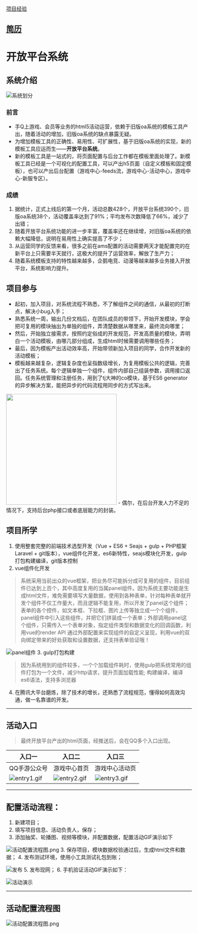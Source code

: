 [项目经验](https://github.com/MrQingchun/lpy/blob/master/README.md)

[简历](https://github.com/MrQingchun/lpy/blob/master/简历.md)
---
# 开放平台系统
## 系统介绍
![系统划分](./public/img/system.png)
### 前言
- 手Q上游戏、会员等业务的html5活动运营，依赖于旧版oa系统的模板工具产出，随着活动的增加，旧版oa系统的缺点暴露无疑。
- 为增加模板工具的正确性、易用性、可扩展性，基于旧版oa系统的实现，新的模板工具应运而生——**开放平台系统**。
- 新的模板工具是一站式的，将页面配置与后台工作都在模板里面处理了。新模板工具已经是一个可视化的配置工具，可以产出h5页面（自定义模板和固定模板），也可以产出后台配置（游戏中心-feeds流，游戏中心-活动中心，游戏中心-新服专区）。
### 成绩
1. 据统计，正式上线后的第一个月，活动总数428个，开放平台系统390个，旧版oa系统38个，活动覆盖率达到了91%；平均发布次数降低了66%，减少了出错；
2. 随着开放平台系统功能的进一步丰富，覆盖率还在继续增，对旧版oa系统的依赖大幅降低，说明在易用性上确实提高了不少；
3. 从运营同学的反馈来看，很多之前在ams配置的活动需要两天才能配置完的在新平台上只需要半天就行，这极大的提升了运营效率，解放了生产力；
4. 随着系统模板支持的特性越来越多，企鹅电竞、动漫等越来越多业务接入开放平台，系统影响力提升。

## 项目参与
- 起初，加入项目，对系统流程不熟悉，不了解组件之间的通信，从最初的打断点，解决小bug入手；
- 熟悉系统一周，输出几份文档后，在团队成员的带领下，开始开发模块，学会把可复用的模块抽出为单独的组件，弄清楚数据从哪里来，最终流向哪里；
- 然后，开始独立接需求，按照约定俗成的开发规范，开发高质量的模块，弄明白一个活动模板，由哪几部分组成，生成html时候需要调用哪些任务；
- 最后，因为模板产出活动效率高，开始带领新加入项目的同学，合作开发新的活动模板；
- 模板越来越复杂，逻辑复杂度也呈指数级增长，为复用模板公共的逻辑，完善出了任务系统。每个逻辑单独一个组件，组件内部自己组装参数，调用接口返回。任务系统管理和注册任务，用到了tj大神的co模块，基于ES6 generator的异步解决方案，能把异步的代码流程用同步的方式写出来。

<img width="300" src="./public/img/task.gif">
- 偶尔，在后台开发人力不足的情况下，支持后台php接口或者底层能力的封装。

## 项目所学
1. 使用整套完整的前端技术选型开发（Vue + ES6 + Seajs + gulp + PHP框架Laravel + git版本），vue组件化开发，es6新特性，seajs模块化开发，gulp打包构建编译，git版本控制
2. vue组件化开发
>系统采用当前出众的vue框架，把业务尽可能拆分成可复用的组件，目前组件已达到上百个，其中高度复用的当属panel组件。因为系统主要功能是生成html文件，难免需要填写大量数据，使用到各种表单，针对每种表单就开发个组件不仅工作量大，而且逻辑不能复用，所以开发了panel这个组件；表单的各个控件，如文本框、下拉框、图片上传等独立成一个个组件，panel组件中引入这些组件，并把它们拼装成一个表单；外部调用panel这个组件，只需传入一个表单对象，指定组件类型和数据变化的回调函数，利用vue的render API 通过外部配置来实现组件的自定义呈现，利用vue的双向绑定带来的好处获取和设置数据，还支持表单验证哦！

![panel组件](./public/img/act.png)
3. gulp打包构建
> 因为系统用到的组件较多，一个个加载组件耗时，使用gulp把系统常用的组件打包为一个文件，减少http请求，提升页面加载性能;
> 构建编译，编译es6语法，支持多浏览器
4. 在腾讯大平台磨炼，除了技术的增长，还熟悉了流程规范，懂得如何高效沟通，做一名靠谱的开发。

---
## 活动入口
>  最终开放平台产出的html页面，经推送后，会在QQ多个入口出现。

入口一 | 入口二 | 入口三|
---|---|---
QQ手游公众号|游戏中心首页|游戏中心活动页
![entry1.gif](./public/img/entry1.gif) | ![entry2.gif](./public/img/entry2.gif) |![entry3.gif](./public/img/entry3.gif)

---
## 配置活动流程：
1. 新建项目；
2. 填写项目信息、活动负责人，保存；
2. 添加抽奖、轮播图、视频等模块，并配置数据，配置活动GIF演示如下

![活动配置流程图.png](./public/img/template-act.gif)
3. 保存项目，模块数据校验通过后，生成html文件和数据；
4. 发布测试环境，使用小工具测试礼包到账；

![发布](./public/img/publish.png")
5. 发布现网；
6. 手机验证活动GIF演示如下：

![活动演示](./public/img/actTest.gif)

---
## 活动配置流程图
![活动配置流程图.png](./public/img/活动配置流程图.png)

